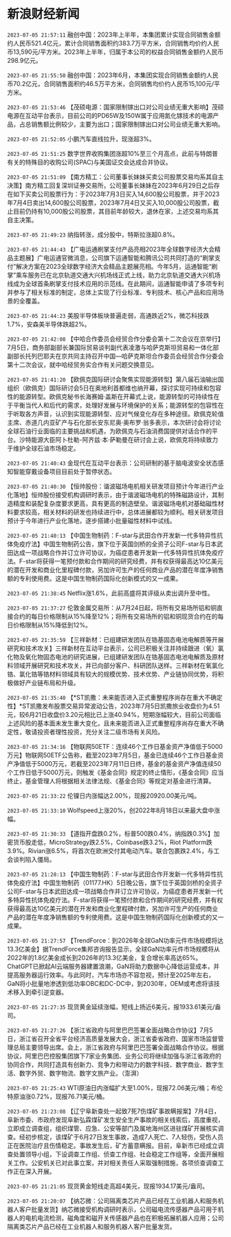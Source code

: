 # 新浪财经新闻
`2023-07-05 21:57:11` 融创中国：2023年上半年，本集团累计实现合同销售金额约人民币521.4亿元，累计合同销售面积约383.7万平方米，合同销售均价约人民币13,590元/平方米。2023年上半年，归属于本公司的权益合同销售金额约人民币298.9亿元。

`2023-07-05 21:55:50` 融创中国：2023年6月，本集团实现合同销售金额约人民币70.2亿元，合同销售面积约46.5万平方米，合同销售均价约人民币15,100元/平方米。

`2023-07-05 21:53:46`   【茂硕电源：国家限制镓出口对公司业绩无重大影响】茂硕电源在互动平台表示，目前公司的PD65W及150W属于应用氮化镓技术的电源产品，占总销售额比例较少，主要为出口；国家限制镓出口对公司业绩无重大影响。

`2023-07-05 21:52:05` 小鹏汽车直线拉升，现涨超3%。

`2023-07-05 21:51:25` 数字世界收购集团涨超10%至三个月高点，此前与特朗普有关的特殊目的收购公司(SPAC)与美国证交会达成合并协议。

`2023-07-05 21:51:09` 【南方精工：公司董事长妹妹买卖公司股票交易均系其自主决策】南方精工回复深圳证券交易所，公司董事长妹妹在2023年6月29日之后存在如下买卖公司股票行为：于2023年7月3日买入14,600股公司股票，并于2023年7月4日卖出14,600股公司股票，2023年7月4日又买入10,000股公司股票，截止目前仍持有10,000股公司股票，其目前年龄较大，退休在家，上述交易均系其自主决策。

`2023-07-05 21:49:23` 纳指转涨，成分股中，特斯拉涨超0.8%。

`2023-07-05 21:44:43` 【广电运通刷掌支付产品亮相2023年全球数字经济大会精品主题展】广电运通官微消息，公司旗下运通智能和腾讯公司共同打造的“刷掌支付”解决方案在2023全球数字经济大会精品主题展亮相。今年5月，运通智能“刷掌”乘车服务已在北京轨道交通大兴机场线正式上线，助力北京轨道交通大兴机场线成为全球首条刷掌支付技术应用的示范线。在此期间，运通智能申请了多项专利并参与了相关标准的制定，总体上实现了行业标准、专利技术、核心产品和应用场景的全覆盖。

`2023-07-05 21:44:23` 美股半导体板块普遍走弱，高通跌近2%，微芯科技跌1.7%，安森美半导体跌超2%。

`2023-07-05 21:42:08` 【中哈合作委员会经贸合作分委会第十二次会议在京举行】7月5日，商务部副部长兼国际贸易谈判副代表凌激与哈萨克斯坦贸易和一体化部副部长托列巴耶夫在京共同主持召开中国—哈萨克斯坦合作委员会经贸合作分委会第十二次会议，就中哈经贸务实合作有关问题交换意见。

`2023-07-05 21:41:20`   【欧佩克国际研讨会聚焦实现能源转型】第八届石油输出国组织（欧佩克）国际研讨会5日在奥地利首都维也纳开幕，探讨实现可持续和包容性的能源转型。欧佩克秘书长海赛姆·盖斯在开幕式上说，能源转型的可持续性在于平衡当代人和后代的需求，处理好发展与环境保护的关系；能源转型的包容性在于听取各方声音，认识到实现能源转型、应对气候变化存在多种途径。欧佩克轮值主席、赤道几内亚矿产与石化部长安东尼奥·奥布罗·翁多表示，本次研讨会将讨论全球石油行业面临的主要挑战和机遇，为欧佩克与石油消费国提供对话合作的平台。沙特能源大臣阿卜杜勒-阿齐兹·本·萨勒曼在研讨会上说，欧佩克将持续致力于维护全球石油市场稳定。

`2023-07-05 21:40:43` 金现代在互动平台表示：公司研制的基于脑电波安全状态感知智能穿戴设备项目目前处于暂停状态。

`2023-07-05 21:40:30`   【恒帅股份：谐波磁场电机相关研发项目预计今年进行产业化落地】恒帅股份接受机构调研时表示，由于谐波磁场电机的特殊磁路设计，其制造精度和装配复杂度要求更高，具有更高的制造壁垒。谐波磁场电机对基础磁性材料要求较高，相关材料的研发也持续进行中，总体进展都较为顺利。相关研发项目预计于今年进行产业化落地，逐步搭建小批量磁性材料中试线。

`2023-07-05 21:40:13`   【中国生物制药：F-star与武田合作开发新一代多特异性抗体免疫疗法】中国生物制药公告，旗下位于英国剑桥的全资子公司F-star与日本武田达成一项战略合作并订立许可协议，为癌症患者开发新一代多特异性抗体免疫疗法。F-star将获得一笔预付款和合作期间的研究经费，并有权获得最高达10亿美元的潜在开发和商业化里程碑付款，另加许可生产的任何商业产品的潜在年度净销售额的专利使用费。这是中国生物制药国际化创新模式的又一成果。

`2023-07-05 21:38:45` Netflix涨1.6%，此前高盛将其评级从卖出调升至中性。

`2023-07-05 21:37:27` 伦敦金属交易所：从7月24日起，将所有交易场所铝和铜直接合约的每日价格限制从15%降至12%；将所有交易场所的铝和铜现货合约在的每日价格限制从15%降低到12%。

`2023-07-05 21:35:59`   【三祥新材：已组建研发团队在锆基固态电池电解质等开展研究和技术攻关】三祥新材在互动平台表示，公司已积极关注并持续跟进（氧）氯化物及氧化物固态电池的研究进展，已组建研发团队在锆基固态电池电解质及原材料领域开展研究和技术攻关，并已向部分客户、科研团队送样。三祥新材在氧氯化锆、氯化锆等锆材料领域具有较大的规模优势、技术优势、产业链协同优势，将积极做好产业链布局和升级。

`2023-07-05 21:35:40` 【*ST凯撒：未来能否进入正式重整程序尚存在重大不确定性】*ST凯撒发布股票交易异常波动公告，2023年7月5日凯撒旅业收盘价为4.51元，较6月21日收盘价3.20元相比已上涨40.94%，短期涨幅较大，目前公司面临上述风险的基本面未发生重大变化，且未来能否进入正式重整程序尚存在重大不确定性，敬请投资者理性投资，充分关注二级市场有关风险。

`2023-07-05 21:34:16` 【物联网50ETF：连续46个工作日基金资产净值低于5000万元】物联网50ETF公告称，截至2023年7月5日，基金已连续46个工作日基金资产净值低于5000万元，若截至2023年7月11日日终，基金的基金资产净值连续50个工作日低于5000万元，则触发《基金合同》规定的终止情形，《基金合同》应当终止，基金管理人将根据相关法律法规、《基金合同》等规定对基金进行清算。

`2023-07-05 21:33:22` 伦镍日内涨幅达2.00%，现报20920.00美元/吨。

`2023-07-05 21:33:10` Wolfspeed上涨20%，创2022年8月18日以来最大盘中涨幅。

`2023-07-05 21:30:33` 【道指开盘跌0.2%，标普500跌0.4%，纳指跌0.3%】加密货币股走低，MicroStrategy跌2.5%，Coinbase跌3.2%，Riot Platform跌3.9%。Rivian涨6.5%，将首次在欧洲交付其电动汽车。联合包裹跌2.4%，与工会谈判陷入僵局。

`2023-07-05 21:28:13` 【中国生物制药：F-star与武田合作开发新一代多特异性抗体免疫疗法】中国生物制药（01177.HK）5日晚公告，旗下位于英国剑桥的全资子公司F-star与日本武田达成一项战略合作并订立许可协议，为癌症患者开发新一代多特异性抗体免疫疗法。F-star将获得一笔预付款和合作期间的研究经费，并有权获得最高达10亿美元的潜在开发和商业化里程碑付款，另加许可生产的任何商业产品的潜在年度净销售额的专利使用费。这是中国生物制药国际化创新模式的又一成果。

`2023-07-05 21:27:57` 【TrendForce：到2026年全球GaN功率元件市场规模将达13.3亿美金】据TrendForce集邦咨询报告显示，全球GaN功率元件市场规模将从2022年的1.8亿美金成长到2026年的13.3亿美金，复合增长率高达65%。ChatGPT已掀起AI云端服务器建置浪潮，GaN将助力数据中心降低运营成本，并提高服务器运行效率。与此同时，汽车市场亦不容忽视，预计至2025年左右，GaN将小批量地渗透到低功率OBC和DC-DC中，到2030年，OEM或考虑将该技术移入到牵引逆变器。

`2023-07-05 21:27:35` 现货黄金延续涨幅，短线上扬近6美元，报1933.61美元/盎司。

`2023-07-05 21:27:26` 【浙江省政府与阿里巴巴签署全面战略合作协议】7月5日，浙江省召开全省平台经济高质量发展大会，浙江省委省政府、国家市场监督管理总局主要领导出席。会上，浙江省政府与阿里巴巴签署全面战略合作协议。根据协议，阿里巴巴控股集团旗下7家业务集团、业务公司将继续加强与浙江省政府的协同合作，共同打造具有创新力、竞争力和带动力的数字科技、数字商业、数字生活、数字外贸、数字物流、数字文旅产业。（澎湃）

`2023-07-05 21:25:43` WTI原油日内涨幅扩大至1.00%，现报72.06美元/桶；布伦特原油涨0.72%，现报76.71美元/桶。

`2023-07-05 21:23:08` 【辽宁阜新查处一起致7死7伤煤矿事故瞒报案】7月4日，阜新市委、市政府发现阜新弘霖煤矿发生安全生产事故的相关线索后，高度重视，立即成立调查组，组织煤管、应急、公安等部门及属地海州区进驻煤矿开展核实调查。经初步核定，该煤矿于6月27日发生事故，造成7人死亡、7人轻伤，受伤人员正在医院治疗且伤情稳定。事故发生后，矿方蓄意瞒报。目前，阜新市已经成立调查处置领导小组，下设调查工作组、侦查工作组、社会稳定工作组等，全面开展相关工作。公安机关已对此事立案，并对相关责任人采取强制措施，各项侦查调查工作正在深入开展。

`2023-07-05 21:21:05` 现货黄金短线走高超4美元，现报1934.17美元/盎司。

`2023-07-05 21:20:07` 【纳芯微：公司隔离类芯片产品已经在工业机器人和服务机器人客户批量发货】纳芯微接受机构调研时表示，公司磁电流传感器产品可用于机器人的电机电流检测，磁角度和磁开关传感器产品也在积极拓展机器人应用；公司隔离类芯片产品已经在工业机器人和服务机器人客户批量发货。

